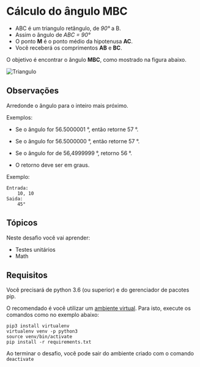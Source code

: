 # Cálculo do ângulo MBC

- ABC é um triangulo retângulo, de *90°* a B.
- Assim o ângulo de *ABC = 90°*
- O ponto **M** é o ponto médio da hipotenusa **AC**.
- Você receberá os comprimentos **AB** e **BC**.

O objetivo é encontrar o ângulo **MBC**, como mostrado na figura abaixo.

![Triangulo](https://s3-us-west-1.amazonaws.com/codenation-challenges/python-4/triangulo.png)

## Observações

Arredonde o ângulo para o inteiro mais próximo.

Exemplos:

- Se o ângulo for 56.5000001 °, então retorne 57 °.
- Se o ângulo for 56.5000000 °, então retorne 57 °.
- Se o ângulo for de 56,4999999 °, retorno 56 °.

- O retorno deve ser em graus.


Exemplo:

	Entrada:
		10, 10
	Saida:
		45°

## Tópicos

Neste desafio você vai aprender:

- Testes unitários
- Math

## Requisitos

Você precisará de python 3.6 (ou superior) e do gerenciador de pacotes pip.

O recomendado é você utilizar um [ambiente virtual](https://pythonacademy.com.br/blog/python-e-virtualenv-como-programar-em-ambientes-virtuais). Para isto, execute os comandos como no exemplo abaixo:

    pip3 install virtualenv
    virtualenv venv -p python3
    source venv/bin/activate
    pip install -r requirements.txt

Ao terminar o desafio, você pode sair do ambiente criado com o comando `deactivate`
